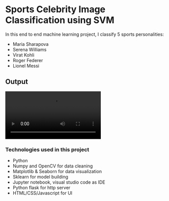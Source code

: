 # Sports Celebrity Image Classification using SVM

In this end to end machine learning project, I classify 5 sports personalities:
- Maria Sharapova
- Serena Williams
- Virat Kohli
- Roger Federer
- Lionel Messi 

## Output
<video src="https://user-images.githubusercontent.com/26554853/188327299-cb170a5b-03e8-42c7-9917-7b185e3350b0.webm" controls="controls" style="max-width: 730px;">
</video>

### Technologies used in this project
- Python
- Numpy and OpenCV for data cleaning
- Matplotlib & Seaborn for data visualization
- Sklearn for model building
- Jupyter notebook, visual studio code as IDE
- Python flask for http server
- HTML/CSS/Javascript for UI
